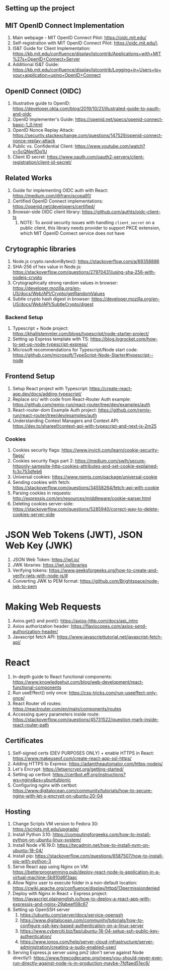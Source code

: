 ## Setting up the project

## MIT OpenID Connect Implementation

1. Main webpage - MIT OpenID Connect Pilot: <https://oidc.mit.edu/>
2. Self-registration with MIT OpenID Connect Pilot: https://oidc.mit.edu/\
3. IS&T Guide for Client Implementation: <https://kb.mit.edu/confluence/display/istcontrib/Applications+with+MIT%27s+OpenID+Connect+Server>
4. Additional IS&T Guide: <https://kb.mit.edu/confluence/display/istcontrib/Logging+in+Users+to+your+application+using+OpenID+Connect>

## OpenID Connect (OIDC)

1. Illustrative guide to OpenID: <https://developer.okta.com/blog/2019/10/21/illustrated-guide-to-oauth-and-oidc>
2. OpenID Implementer's Guide: <https://openid.net/specs/openid-connect-basic-1_0.html>
3. OpenID Nonce Replay Attack: <https://security.stackexchange.com/questions/147529/openid-connect-nonce-replay-attack>
4. Public vs. Confidential Client: <https://www.youtube.com/watch?v=5cQNwifDq1U>
5. Client ID secret: <https://www.oauth.com/oauth2-servers/client-registration/client-id-secret/>
## Related Works

1. Guide for implementing OIDC auth with React: <https://medium.com/@franciscopa91/>
2. Certified OpenID Connect implementations: <https://openid.net/developers/certified/>
3. Browser-side OIDC client library: <https://github.com/authts/oidc-client-ts> 
   1. NOTE: To avoid security issues with handling `client_secret` on a public client, this library needs provider to support PKCE extension, which MIT OpenID Connect service does not have

## Crytographic libraries

1. Node.js crypto.randomBytes(): <https://stackoverflow.com/a/69358886>
2. SHA-256 of hex value in Node.js: <https://stackoverflow.com/questions/27970431/using-sha-256-with-nodejs-crypto>
3. Crytographically strong random values in browser: <https://developer.mozilla.org/en-US/docs/Web/API/Crypto/getRandomValues>
4. Subtle crypto hash digest in browser: <https://developer.mozilla.org/en-US/docs/Web/API/SubtleCrypto/digest>

### Backend Setup 

1. Typescript + Node project: <https://khalilstemmler.com/blogs/typescript/node-starter-project/>
2. Setting up Express template with TS: <https://blog.logrocket.com/how-to-set-up-node-typescript-express/>
3. Microsoft recommendations for Typescript/Node start code: <https://github.com/microsoft/TypeScript-Node-Starter#typescript--node>

## Frontend Setup 

1. Setup React project with Typescript: <https://create-react-app.dev/docs/adding-typescript/>
2. Replace src/ with code from React-Router Auth example: <https://github.com/remix-run/react-router/tree/dev/examples/auth>
3. React-router-dom Example Auth project: <https://github.com/remix-run/react-router/tree/dev/examples/auth>
4. Understanding Context Managers and Context API: <https://dev.to/shareef/context-api-with-typescript-and-next-js-2m25>

### Cookies

1. Cookies security flags: <https://www.invicti.com/learn/cookie-security-flags/>
2. Cookies security flags part 2: <https://medium.com/swlh/secure-httponly-samesite-http-cookies-attributes-and-set-cookie-explained-fc3c753dfeb6>
3. Universal cookies: <https://www.npmjs.com/package/universal-cookie>
4. Sending cookies with fetch: <https://stackoverflow.com/questions/34558264/fetch-api-with-cookie>
5. Parsing cookies in requests: <http://expressjs.com/en/resources/middleware/cookie-parser.html>
6. Deleting cookies server-side: <https://stackoverflow.com/questions/5285940/correct-way-to-delete-cookies-server-side>

# JSON Web Tokens (JWT), JSON Web Key (JWK)

1. JSON Web Token: <https://jwt.io/>
2. JWK libraries: <https://jwt.io/libraries>
3. Verifying tokens: <https://www.geeksforgeeks.org/how-to-create-and-verify-jwts-with-node-js/#>
4. Converting JWK to PEM format: <https://github.com/Brightspace/node-jwk-to-pem>

# Making Web Requests

1. Axios.get() and post(): <https://axios-http.com/docs/api_intro>
2. Axios authorization header: <https://flaviocopes.com/axios-send-authorization-header/>
3. Javascript fetch API: <https://www.javascripttutorial.net/javascript-fetch-api/>

# React

1. In-depth guide to React functional components: <https://www.knowledgehut.com/blog/web-development/react-functional-components>
2. Run useEffect() only once: <https://css-tricks.com/run-useeffect-only-once/>
3. React Router v6 routes: <https://reactrouter.com/en/main/components/routes>
4. Accessing query parameters inside route: <https://stackoverflow.com/questions/45731522/question-mark-inside-react-router-path>

## Certificates

1. Self-signed certs (DEV PURPOSES ONLY) + enable HTTPS in React: <https://www.makeuseof.com/create-react-app-ssl-https/>
2. Adding HTTPS to Express: <https://adamtheautomator.com/https-nodejs/>
3. Let's Encrypt: <https://letsencrypt.org/getting-started/>
4. Setting up certbot: <https://certbot.eff.org/instructions?ws=nginx&os=ubuntubionic>
5. Configuring nginx with certbot: <https://www.digitalocean.com/community/tutorials/how-to-secure-nginx-with-let-s-encrypt-on-ubuntu-20-04>

## Hosting

1. Change Scripts VM version to Fedora 30: <https://scripts.mit.edu/upgrade/>
2. Install Python 3.10: <https://computingforgeeks.com/how-to-install-python-on-ubuntu-linux-system/>
3. Install Node v16.19.0: <https://tecadmin.net/how-to-install-nvm-on-ubuntu-18-04/>
4. Install pip: <https://stackoverflow.com/questions/6587507/how-to-install-pip-with-python-3>
5. Serve React app using Nginx on VM: <https://betterprogramming.pub/deploy-react-node-js-application-in-a-virtual-machine-5b910d6f3aac>
6. Allow Nginx user to execute folder in a non-default location: <https://cwiki.apache.org/confluence/display/httpd/13permissiondenied>
7. Deploy with Nginx in React + Express project: <https://javascript.plainenglish.io/how-to-deploy-a-react-app-with-expressjs-and-nginx-29abeef08c67>
8. Setting up OpenSSH server
   1. <https://ubuntu.com/server/docs/service-openssh>
   2. <https://www.digitalocean.com/community/tutorials/how-to-configure-ssh-key-based-authentication-on-a-linux-server>
   3. <https://www.cyberciti.biz/faq/ubuntu-18-04-setup-ssh-public-key-authentication/>
   4. <https://www.ionos.com/help/server-cloud-infrastructure/server-administration/creating-a-sudo-enabled-user/>
9. Serving Express.js server using pm2 (don't serve against Node directly!): <https://www.freecodecamp.org/news/you-should-never-ever-run-directly-against-node-js-in-production-maybe-7fdfaed51ec6/>